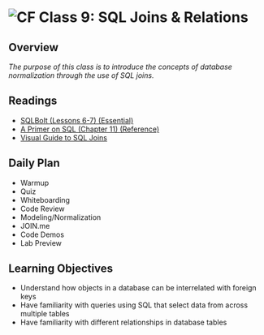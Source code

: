 ![CF](https://i.imgur.com/7v5ASc8.png)  Class 9: SQL Joins & Relations
=======
## Overview
<!-- Provide a general overview of the daily concepts and processes that will be covered in lectures and labs -->

*The purpose of this class is to introduce the concepts of database normalization through the use of SQL joins.*

## Readings
<!-- List of readings required for this content; readings being completed by the start of this lecture -->
* [SQLBolt (Lessons 6-7) (Essential)](http://sqlbolt.com/lesson/select_queries_with_joins)
* [A Primer on SQL (Chapter 11) (Reference)](https://ia801302.us.archive.org/6/items/aprimeronsql/aprimeronsql.pdf)
* [Visual Guide to SQL Joins](http://www.codeproject.com/Articles/33052/Visual-Representation-of-SQL-Joins)

## Daily Plan
- Warmup
- Quiz
- Whiteboarding
- Code Review
- Modeling/Normalization
- JOIN.me
- Code Demos
- Lab Preview

## Learning Objectives
<!--
ABCD:
  Audience: Program participants
  Behavior: Expected learning/behavior changes/results
  Condition:
    Circumstances that lead to change/result
    When change/result are expected to occur
  Degree: How much change occurs (%) for how many participants (#)
-->

- Understand how objects in a database can be interrelated with foreign keys
- Have familiarity with queries using SQL that select data from across multiple tables
- Have familiarity with different relationships in database tables

